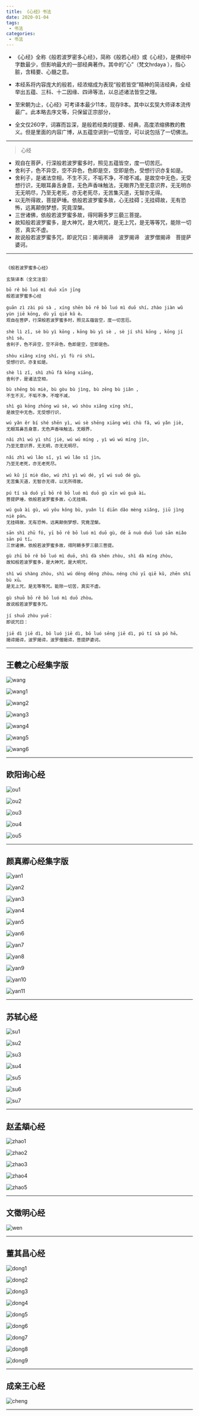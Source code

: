 ```yaml
---
title: 《心经》书法
date: 2020-01-04
tags:
 - 书法
categories:
 - 书法
---
```


<Boxx/>

- 《心经》全称《般若波罗密多心经》，简称《般若心经》或《心经》，是佛经中字数最少，但影响最大的一部经典著作。其中的“心”（梵文hrdaya ），指心脏，含精要、心髓之意。
- 本经系将内容庞大的般若，经浓缩成为表现“般若皆空”精神的简洁经典，全经举出五蕴、三科、十二因缘、四谛等法，以总述诸法皆空之理。
 
- 至宋朝为止，《心经》可考译本最少11本，现存9本。其中以玄奘大师译本流传最广。此本略去序文等，只保留正宗部分，
- 全文仅260字，词寡而旨深，是般若经类的提要、经典，高度浓缩佛教的教义。但是里面的内容广博，从五蕴空讲到一切皆空，可以说包括了一切佛法。


---

> 心经

- 观自在菩萨，行深般若波罗蜜多时，照见五蕴皆空，度一切苦厄。
- 舍利子，色不异空，空不异色，色即是空，空即是色，受想行识亦复如是。
- 舍利子，是诸法空相，不生不灭，不垢不净，不增不减。是故空中无色，无受想行识，无眼耳鼻舌身意，无色声香味触法，无眼界乃至无意识界，无无明亦无无明尽，乃至无老死，亦无老死尽，无苦集灭道，无智亦无得。
- 以无所得故，菩提萨埵。依般若波罗蜜多故，心无挂碍；无挂碍故，无有恐怖，远离颠倒梦想，究竟涅槃。
- 三世诸佛，依般若波罗蜜多故，得阿耨多罗三藐三菩提。
- 故知般若波罗蜜多，是大神咒，是大明咒，是无上咒，是无等等咒，能除一切苦，真实不虚。
- 故说般若波罗蜜多咒，即说咒曰：揭谛揭谛　波罗揭谛　波罗僧揭谛　菩提萨婆诃。

---

```

《般若波罗蜜多心经》

玄奘译本（全文注音）

bō rě bō luó mì duō xīn jīng
般若波罗蜜多心经

guān zì zài pú sà , xíng shēn bō rě bō luó mì duō shí，zhào jiàn wǔ yùn jiē kōng, dù yī qiē kǔ è。
观自在菩萨，行深般若波罗蜜多时，照见五蕴皆空，度一切苦厄。

shè lì zǐ, sè bù yì kōng ，kōng bù yì sè , sè jí shì kōng , kōng jí shì sè。
舍利子，色不异空，空不异色，色即是空，空即是色。

shòu xiǎng xíng shí，yì fù rú shì。
受想行识，亦复如是。

shè lì zǐ, shì zhū fǎ kōng xiāng,
舍利子，是诸法空相，

bù shēng bù miè, bù gòu bù jìng, bù zēng bù jiǎn ,
不生不灭，不垢不净，不增不减，

shì gù kōng zhōng wú sè, wú shòu xiǎng xíng shí,
是故空中无色，无受想行识，

wú yǎn ěr bí shé shēn yì, wú sè shēng xiāng wèi chù fǎ, wú yǎn jiè,
无眼耳鼻舌身意，无色声香味触法，无眼界，

nǎi zhì wú yì shí jiè, wú wú míng , yì wú wú míng jìn,
乃至无意识界，无无明，亦无无明尽，

nǎi zhì wú lǎo sǐ, yì wú lǎo sǐ jìn。
乃至无老死，亦无老死尽。

wú kǔ jí miè dào, wú zhì yì wú dé, yǐ wú suǒ dé gù。
无苦集灭道，无智亦无得，以无所得故。

pú tí sà duǒ yī bō rě bō luó mì duō gù xīn wú guà ài。
菩提萨埵，依般若波罗蜜多故，心无挂碍。

wú guà ài gù, wú yǒu kǒng bù, yuǎn lí diān dǎo mèng xiǎng, jiū jìng niè pán。
无挂碍故，无有恐怖，远离颠倒梦想，究竟涅槃。

sān shì zhū fó, yī bō rě bō luó mì duō gù, dé ā nuò duō luó sān miǎo sān pú tí。
三世诸佛，依般若波罗蜜多故，得阿耨多罗三藐三菩提。

gù zhī bō rě bō luó mì duō, shì dà shén zhòu, shì dà míng zhòu,
故知般若波罗蜜多，是大神咒，是大明咒，

shì wú shàng zhòu, shì wú děng děng zhòu。néng chú yī qiē kǔ, zhēn shí bù xū。
是无上咒，是无等等咒。能除一切苦，真实不虚。

gù shuō bō rě bō luó mì duō zhòu。
故说般若波罗蜜多咒。

jí shuō zhòu yuē：
即说咒曰：

jiē dì jiē dì, bō luó jiē dì, bō luó sēng jiē dì, pú tí sà pó hē。
揭谛揭谛，波罗揭谛，波罗僧揭谛，菩提萨婆诃。

```

---

## 王羲之心经集字版

![wang]( https://gitcode.net/xu180/document/-/raw/master/imgs/shufa/xinjing/wang.jpg )

![wang1]( https://gitcode.net/xu180/document/-/raw/master/imgs/shufa/xinjing/wang1.jpg )

![wang2]( https://gitcode.net/xu180/document/-/raw/master/imgs/shufa/xinjing/wang2.jpg )

![wang3]( https://gitcode.net/xu180/document/-/raw/master/imgs/shufa/xinjing/wang3.jpg )

![wang4]( https://gitcode.net/xu180/document/-/raw/master/imgs/shufa/xinjing/wang4.jpg )

![wang5]( https://gitcode.net/xu180/document/-/raw/master/imgs/shufa/xinjing/wang5.jpg )

![wang6]( https://gitcode.net/xu180/document/-/raw/master/imgs/shufa/xinjing/wang6.jpg )

---

## 欧阳询心经

![ou1]( https://gitcode.net/xu180/document/-/raw/master/imgs/shufa/xinjing/ou1.jpg )

![ou2]( https://gitcode.net/xu180/document/-/raw/master/imgs/shufa/xinjing/ou2.jpg )

![ou3]( https://gitcode.net/xu180/document/-/raw/master/imgs/shufa/xinjing/ou3.jpg )

![ou4]( https://gitcode.net/xu180/document/-/raw/master/imgs/shufa/xinjing/ou4.jpg )

![ou5]( https://gitcode.net/xu180/document/-/raw/master/imgs/shufa/xinjing/ou5.jpg )

---

## 颜真卿心经集字版

![yan1]( https://gitcode.net/xu180/document/-/raw/master/imgs/shufa/xinjing/yan1.jpg )

![yan2]( https://gitcode.net/xu180/document/-/raw/master/imgs/shufa/xinjing/yan2.jpg )

![yan3]( https://gitcode.net/xu180/document/-/raw/master/imgs/shufa/xinjing/yan3.jpg )

![yan4]( https://gitcode.net/xu180/document/-/raw/master/imgs/shufa/xinjing/yan4.jpg )

![yan5]( https://gitcode.net/xu180/document/-/raw/master/imgs/shufa/xinjing/yan5.jpg )

![yan6]( https://gitcode.net/xu180/document/-/raw/master/imgs/shufa/xinjing/yan6.jpg )

![yan7]( https://gitcode.net/xu180/document/-/raw/master/imgs/shufa/xinjing/yan7.jpg )

![yan8]( https://gitcode.net/xu180/document/-/raw/master/imgs/shufa/xinjing/yan8.jpg )

![yan9]( https://gitcode.net/xu180/document/-/raw/master/imgs/shufa/xinjing/yan9.jpg )

![yan10]( https://gitcode.net/xu180/document/-/raw/master/imgs/shufa/xinjing/yan10.jpg )

![yan11]( https://gitcode.net/xu180/document/-/raw/master/imgs/shufa/xinjing/yan11.jpg )

---

## 苏轼心经

![su1]( https://gitcode.net/xu180/document/-/raw/master/imgs/shufa/xinjing/su1.jpg )

![su2]( https://gitcode.net/xu180/document/-/raw/master/imgs/shufa/xinjing/su2.jpg )

![su3]( https://gitcode.net/xu180/document/-/raw/master/imgs/shufa/xinjing/su3.jpg )

![su4]( https://gitcode.net/xu180/document/-/raw/master/imgs/shufa/xinjing/su4.jpg )

![su5]( https://gitcode.net/xu180/document/-/raw/master/imgs/shufa/xinjing/su5.jpg )

![su6]( https://gitcode.net/xu180/document/-/raw/master/imgs/shufa/xinjing/su6.jpg )

![su7]( https://gitcode.net/xu180/document/-/raw/master/imgs/shufa/xinjing/su7.jpg )

---

## 赵孟頫心经

![zhao1]( https://gitcode.net/xu180/document/-/raw/master/imgs/shufa/xinjing/zhao1.jpg )

![zhao2]( https://gitcode.net/xu180/document/-/raw/master/imgs/shufa/xinjing/zhao2.jpg )

![zhao3]( https://gitcode.net/xu180/document/-/raw/master/imgs/shufa/xinjing/zhao3.jpg )

![zhao4]( https://gitcode.net/xu180/document/-/raw/master/imgs/shufa/xinjing/zhao4.jpg )

![zhao5]( https://gitcode.net/xu180/document/-/raw/master/imgs/shufa/xinjing/zhao5.jpg )

---

## 文徵明心经

![wen]( https://gitcode.net/xu180/document/-/raw/master/imgs/shufa/xinjing/wen.jpg )

---

## 董其昌心经

![dong1]( https://gitcode.net/xu180/document/-/raw/master/imgs/shufa/xinjing/dong1.jpg )

![dong2]( https://gitcode.net/xu180/document/-/raw/master/imgs/shufa/xinjing/dong2.jpg )

![dong3]( https://gitcode.net/xu180/document/-/raw/master/imgs/shufa/xinjing/dong3.jpg )

![dong4]( https://gitcode.net/xu180/document/-/raw/master/imgs/shufa/xinjing/dong4.jpg )

![dong5]( https://gitcode.net/xu180/document/-/raw/master/imgs/shufa/xinjing/dong5.jpg )

![dong6]( https://gitcode.net/xu180/document/-/raw/master/imgs/shufa/xinjing/dong6.jpg )

![dong7]( https://gitcode.net/xu180/document/-/raw/master/imgs/shufa/xinjing/dong7.jpg )

![dong8]( https://gitcode.net/xu180/document/-/raw/master/imgs/shufa/xinjing/dong8.jpg )

![dong9]( https://gitcode.net/xu180/document/-/raw/master/imgs/shufa/xinjing/dong9.jpg )

---

## 成亲王心经

![cheng]( https://gitcode.net/xu180/document/-/raw/master/imgs/shufa/xinjing/cheng.jpg )


---
